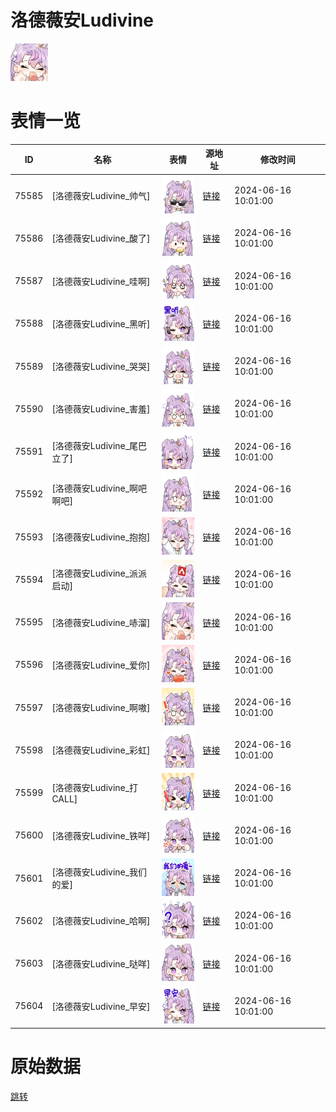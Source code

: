 # 洛德薇安Ludivine

<img src="./cover.png" height="60" alt="cover" />

# 表情一览

|ID|名称|表情|源地址|修改时间|
|----|----|----|----|----|
|75585|[洛德薇安Ludivine_帅气]|<img src="./pic/075585_%5B洛德薇安Ludivine_帅气%5D.png" height="60" alt="帅气"/>|[链接](https://i0.hdslb.com/bfs/garb/728ee2a1540b9b613e16ef51babffb3ab5079cb2.png)|2024-06-16 10:01:00|
|75586|[洛德薇安Ludivine_酸了]|<img src="./pic/075586_%5B洛德薇安Ludivine_酸了%5D.png" height="60" alt="酸了"/>|[链接](https://i0.hdslb.com/bfs/garb/b3c26e6374bf4ed369092bddae54c966aaae5996.png)|2024-06-16 10:01:00|
|75587|[洛德薇安Ludivine_哇啊]|<img src="./pic/075587_%5B洛德薇安Ludivine_哇啊%5D.png" height="60" alt="哇啊"/>|[链接](https://i0.hdslb.com/bfs/garb/cc4cd30b3e25f0c2d17b38dbe4f19e3ade70c849.png)|2024-06-16 10:01:00|
|75588|[洛德薇安Ludivine_黑听]|<img src="./pic/075588_%5B洛德薇安Ludivine_黑听%5D.png" height="60" alt="黑听"/>|[链接](https://i0.hdslb.com/bfs/garb/1ac6827e4e2fa152d253a13c968eae08cae7a8f2.png)|2024-06-16 10:01:00|
|75589|[洛德薇安Ludivine_哭哭]|<img src="./pic/075589_%5B洛德薇安Ludivine_哭哭%5D.png" height="60" alt="哭哭"/>|[链接](https://i0.hdslb.com/bfs/garb/11a821cfd145c0081a67b49d66619f9346175f25.png)|2024-06-16 10:01:00|
|75590|[洛德薇安Ludivine_害羞]|<img src="./pic/075590_%5B洛德薇安Ludivine_害羞%5D.png" height="60" alt="害羞"/>|[链接](https://i0.hdslb.com/bfs/garb/722f0c6898afc520b92e9da9b0f96f3b584fd245.png)|2024-06-16 10:01:00|
|75591|[洛德薇安Ludivine_尾巴立了]|<img src="./pic/075591_%5B洛德薇安Ludivine_尾巴立了%5D.png" height="60" alt="尾巴立了"/>|[链接](https://i0.hdslb.com/bfs/garb/5decf06ad005fd5754f54a988bd27cc79effb68c.png)|2024-06-16 10:01:00|
|75592|[洛德薇安Ludivine_啊吧啊吧]|<img src="./pic/075592_%5B洛德薇安Ludivine_啊吧啊吧%5D.png" height="60" alt="啊吧啊吧"/>|[链接](https://i0.hdslb.com/bfs/garb/474b0c3cc86d0dead442ea026e86bdfb57c22bfc.png)|2024-06-16 10:01:00|
|75593|[洛德薇安Ludivine_抱抱]|<img src="./pic/075593_%5B洛德薇安Ludivine_抱抱%5D.png" height="60" alt="抱抱"/>|[链接](https://i0.hdslb.com/bfs/garb/74dfec2a4b6fdf6af33a28d2fc46cac7f7683360.png)|2024-06-16 10:01:00|
|75594|[洛德薇安Ludivine_派派启动]|<img src="./pic/075594_%5B洛德薇安Ludivine_派派启动%5D.png" height="60" alt="派派启动"/>|[链接](https://i0.hdslb.com/bfs/garb/7a2fb14fe22c016dd11fd4406dfe7cf429a04835.png)|2024-06-16 10:01:00|
|75595|[洛德薇安Ludivine_哧溜]|<img src="./pic/075595_%5B洛德薇安Ludivine_哧溜%5D.png" height="60" alt="哧溜"/>|[链接](https://i0.hdslb.com/bfs/garb/39f352cdacee75ef962106c7f40b0c0c9cfe2ffe.png)|2024-06-16 10:01:00|
|75596|[洛德薇安Ludivine_爱你]|<img src="./pic/075596_%5B洛德薇安Ludivine_爱你%5D.png" height="60" alt="爱你"/>|[链接](https://i0.hdslb.com/bfs/garb/eeea876263f4054e919f4ce530a5ba2e9a98c728.png)|2024-06-16 10:01:00|
|75597|[洛德薇安Ludivine_啊嗷]|<img src="./pic/075597_%5B洛德薇安Ludivine_啊嗷%5D.png" height="60" alt="啊嗷"/>|[链接](https://i0.hdslb.com/bfs/garb/a554853e5ab2514423add282ff069a53b4755fe3.png)|2024-06-16 10:01:00|
|75598|[洛德薇安Ludivine_彩虹]|<img src="./pic/075598_%5B洛德薇安Ludivine_彩虹%5D.png" height="60" alt="彩虹"/>|[链接](https://i0.hdslb.com/bfs/garb/7973f2f8239c57513f316bbf8643263171853f25.png)|2024-06-16 10:01:00|
|75599|[洛德薇安Ludivine_打CALL]|<img src="./pic/075599_%5B洛德薇安Ludivine_打CALL%5D.png" height="60" alt="打CALL"/>|[链接](https://i0.hdslb.com/bfs/garb/f5fadb06a2de1c7048a8efc8e145d5feb12af7b3.png)|2024-06-16 10:01:00|
|75600|[洛德薇安Ludivine_铁咩]|<img src="./pic/075600_%5B洛德薇安Ludivine_铁咩%5D.png" height="60" alt="铁咩"/>|[链接](https://i0.hdslb.com/bfs/garb/7f466eb93dc06de1930bee301e3ac6f968888e04.png)|2024-06-16 10:01:00|
|75601|[洛德薇安Ludivine_我们的爱]|<img src="./pic/075601_%5B洛德薇安Ludivine_我们的爱%5D.png" height="60" alt="我们的爱"/>|[链接](https://i0.hdslb.com/bfs/garb/ecb49a04eeacf9e7a4e73d8ad04f921f6a41cd31.png)|2024-06-16 10:01:00|
|75602|[洛德薇安Ludivine_哈啊]|<img src="./pic/075602_%5B洛德薇安Ludivine_哈啊%5D.png" height="60" alt="哈啊"/>|[链接](https://i0.hdslb.com/bfs/garb/494d8a11f112e923e2b60a6adf2275e927c20f70.png)|2024-06-16 10:01:00|
|75603|[洛德薇安Ludivine_哒咩]|<img src="./pic/075603_%5B洛德薇安Ludivine_哒咩%5D.png" height="60" alt="哒咩"/>|[链接](https://i0.hdslb.com/bfs/garb/a91bcb22ad31c9614b7a6455d38dea67b4e8fdfb.png)|2024-06-16 10:01:00|
|75604|[洛德薇安Ludivine_早安]|<img src="./pic/075604_%5B洛德薇安Ludivine_早安%5D.png" height="60" alt="早安"/>|[链接](https://i0.hdslb.com/bfs/garb/ef3ebbea604118652c5e0843e33eedbf6eff51ea.png)|2024-06-16 10:01:00|

# 原始数据

[跳转](./raw.json)


